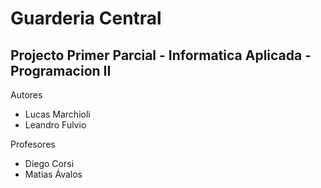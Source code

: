 # Guarderia Central

## Projecto Primer Parcial - Informatica Aplicada - Programacion II

Autores
- Lucas Marchioli
- Leandro Fulvio

Profesores
- Diego Corsi
- Matias Ávalos